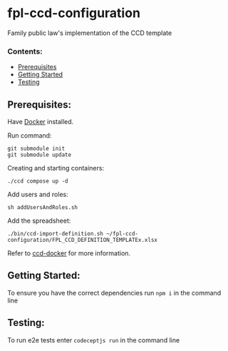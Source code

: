# fpl-ccd-configuration
Family public law's implementation of the CCD template

### Contents:
- [Prerequisites](#prerequisites)
- [Getting Started](#getting-started)
- [Testing](#testing)

## Prerequisites:
Have [Docker](https://www.docker.com) installed.

Run command:
```
git submodule init
git submodule update
```

Creating and starting containers:
```
./ccd compose up -d
```

Add users and roles:
```
sh addUsersAndRoles.sh
```

Add the spreadsheet:
```
./bin/ccd-import-definition.sh ~/fpl-ccd-configuration/FPL_CCD_DEFINITION_TEMPLATEx.xlsx
```

Refer to [ccd-docker](https://github.com/hmcts/ccd-docker) for more information.

## Getting Started:
To ensure you have the correct dependencies run `npm i` in the command line

## Testing:
To run e2e tests enter `codeceptjs run` in the command line
